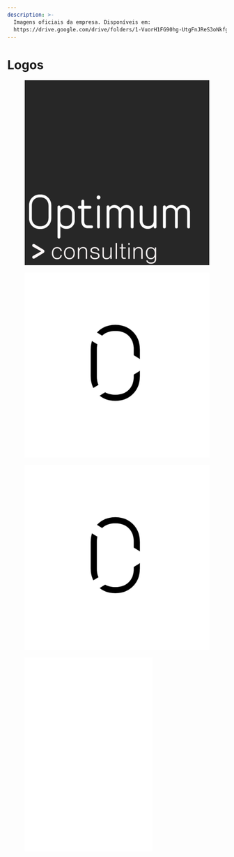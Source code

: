 ```yaml
---
description: >-
  Imagens oficiais da empresa. Disponíveis em:
  https://drive.google.com/drive/folders/1-VuorH1FG90hg-UtgFnJReS3oNkfgtqB
---
```


# Logos



<figure><img src="../.gitbook/assets/Logo_helvetica.png" alt=""><figcaption></figcaption></figure>

<figure><img src="../.gitbook/assets/Logo_short_transparente.png" alt=""><figcaption></figcaption></figure>

<figure><img src="../.gitbook/assets/Logo_short.png" alt=""><figcaption></figcaption></figure>

<figure><img src="../.gitbook/assets/Logo_short_transparente_branco.png" alt=""><figcaption></figcaption></figure>
